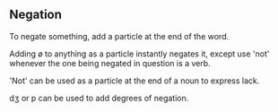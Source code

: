 ## Negation

To negate something, add a particle at the end of the word.

Adding ø to anything as a particle instantly negates it, except use 'not' whenever the one being negated in question is a verb.

'Not' can be used as a particle at the end of a noun to express lack.

dʒ or p can be used to add degrees of negation.